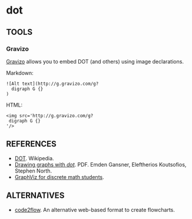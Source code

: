 ---
---

dot
===

## TOOLS

### Gravizo

[Gravizo](http://gravizo.com) allows you to embed DOT (and others) using image declarations.

Markdown:
```
![Alt text](http://g.gravizo.com/g?
  digraph G {}
)
```

HTML:
```
<img src='http://g.gravizo.com/g?
 digraph G {}
'/>
```

## REFERENCES

- [DOT](https://en.wikipedia.org/wiki/DOT_(graph_description_language)). Wikipedia.
- [Drawing graphs with _dot_](http://www.graphviz.org/Documentation/dotguide.pdf). PDF. Emden Gansner, Eleftherios Koutsofios, Stephen North.
- [GraphViz for discrete math students](http://graphs.grevian.org/example).

## ALTERNATIVES

- [code2flow](http://code2flow.com/). An alternative web-based format to create flowcharts.